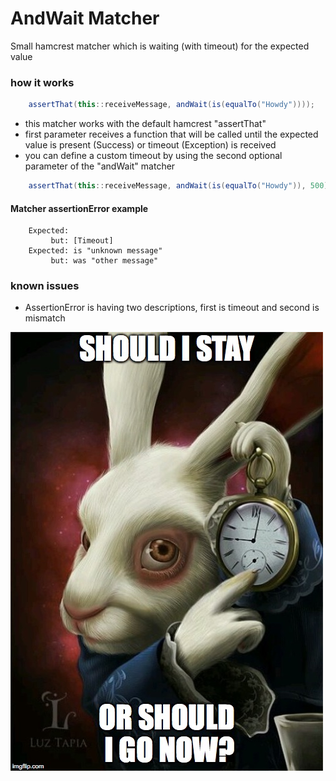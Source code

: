 # AndWait Matcher #

Small hamcrest matcher which is waiting (with timeout) for the expected value 

### how it works
```java
    assertThat(this::receiveMessage, andWait(is(equalTo("Howdy"))));
```
* this matcher works with the default hamcrest "assertThat"
* first parameter receives a function that will be called until the expected value is present (Success) or timeout (Exception) is received
* you can define a custom timeout by using the second optional parameter of the "andWait" matcher 
```java
    assertThat(this::receiveMessage, andWait(is(equalTo("Howdy")), 500));
```

#### Matcher assertionError example
```text
    Expected:
         but: [Timeout]
    Expected: is "unknown message"
         but: was "other message"
```

### known issues
* AssertionError is having two descriptions, first is timeout and second is mismatch

![andwait](andwait.jpg "andwait")
